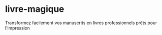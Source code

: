 # livre-magique
Transformez facilement vos manuscrits en livres professionnels prêts pour l'impression
